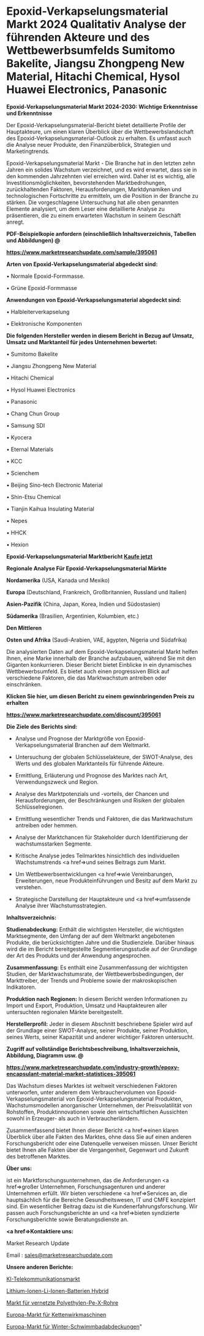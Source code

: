 # Epoxid-Verkapselungsmaterial Markt 2024 Qualitativ Analyse der führenden Akteure und des Wettbewerbsumfelds Sumitomo Bakelite, Jiangsu Zhongpeng New Material, Hitachi Chemical, Hysol Huawei Electronics, Panasonic

<strong>Epoxid-Verkapselungsmaterial Markt 2024-2030: Wichtige Erkenntnisse und Erkenntnisse</strong>

Der Epoxid-Verkapselungsmaterial-Bericht bietet detaillierte Profile der Hauptakteure, um einen klaren Überblick über die Wettbewerbslandschaft des Epoxid-Verkapselungsmaterial-Outlook zu erhalten. Es umfasst auch die Analyse neuer Produkte, den Finanzüberblick, Strategien und Marketingtrends.

Epoxid-Verkapselungsmaterial Markt - Die Branche hat in den letzten zehn Jahren ein solides Wachstum verzeichnet, und es wird erwartet, dass sie in den kommenden Jahrzehnten viel erreichen wird. Daher ist es wichtig, alle Investitionsmöglichkeiten, bevorstehenden Marktbedrohungen, zurückhaltenden Faktoren, Herausforderungen, Marktdynamiken und technologischen Fortschritte zu ermitteln, um die Position in der Branche zu stärken. Die vorgeschlagene Untersuchung hat alle oben genannten Elemente analysiert, um dem Leser eine detaillierte Analyse zu präsentieren, die zu einem erwarteten Wachstum in seinem Geschäft anregt.



<strong><b>PDF-Beispielkopie anfordern (einschließlich Inhaltsverzeichnis, Tabellen und Abbildungen) @ </b></strong>

<strong><a href=https://www.marketresearchupdate.com/sample/395061>

<strong>https://www.marketresearchupdate.com/sample/395061</u></a></strong></strong>



<strong>Arten von Epoxid-Verkapselungsmaterial abgedeckt sind:</strong>

• Normale Epoxid-Formmasse.

• Grüne Epoxid-Formmasse



<strong>Anwendungen von Epoxid-Verkapselungsmaterial abgedeckt sind:</strong>

• Halbleiterverkapselung

• Elektronische Komponenten



<strong>Die folgenden Hersteller werden in diesem Bericht in Bezug auf Umsatz, Umsatz und Marktanteil für jedes Unternehmen bewertet:</strong>

• Sumitomo Bakelite

• Jiangsu Zhongpeng New Material

• Hitachi Chemical

• Hysol Huawei Electronics

• Panasonic

• Chang Chun Group

• Samsung SDI

• Kyocera

• Eternal Materials

• KCC

• Scienchem

• Beijing Sino-tech Electronic Material

• Shin-Etsu Chemical

• Tianjin Kaihua Insulating Material

• Nepes

• HHCK

• Hexion



<strong>Epoxid-Verkapselungsmaterial Marktbericht <a href=https://www.marketresearchupdate.com/buynow/395061>Kaufe jetzt</a></strong>



<strong>Regionale Analyse Für Epoxid-Verkapselungsmaterial Märkte</strong>



<strong>Nordamerika</strong> (USA, Kanada und Mexiko)



<strong>Europa</strong> (Deutschland, Frankreich, Großbritannien, Russland und Italien)



<strong>Asien-Pazifik</strong> (China, Japan, Korea, Indien und Südostasien)



<strong>Südamerika</strong> (Brasilien, Argentinien, Kolumbien, etc.)



<strong>Den Mittleren</strong> 

<strong>Osten und Afrika</strong> (Saudi-Arabien, VAE, ägypten, Nigeria und Südafrika)

Die analysierten Daten auf dem Epoxid-Verkapselungsmaterial Markt helfen Ihnen, eine Marke innerhalb der Branche aufzubauen, während Sie mit den Giganten konkurrieren. Dieser Bericht bietet Einblicke in ein dynamisches Wettbewerbsumfeld. Es bietet auch einen progressiven Blick auf verschiedene Faktoren, die das Marktwachstum antreiben oder einschränken.



<strong>Klicken Sie hier, um diesen Bericht zu einem gewinnbringenden Preis zu erhalten
</strong>

<strong><a href=https://www.marketresearchupdate.com/discount/395061>https://www.marketresearchupdate.com/discount/395061</b></u></strong></a>



<strong>Die Ziele des Berichts sind:</strong>

- Analyse und Prognose der Marktgröße von Epoxid-Verkapselungsmaterial Branchen auf dem Weltmarkt.

- Untersuchung der globalen Schlüsselakteure, der SWOT-Analyse, des Werts und des globalen Marktanteils für führende Akteure.

- Ermittlung, Erläuterung und Prognose des Marktes nach Art, Verwendungszweck und Region.

- Analyse des Marktpotenzials und -vorteils, der Chancen und Herausforderungen, der Beschränkungen und Risiken der globalen Schlüsselregionen.

- Ermittlung wesentlicher Trends und Faktoren, die das Marktwachstum antreiben oder hemmen.

- Analyse der Marktchancen für Stakeholder durch Identifizierung der wachstumsstarken Segmente.

- Kritische Analyse jedes Teilmarktes hinsichtlich des individuellen Wachstumstrends <a href=>und</a> seines Beitrags zum Markt.

- Um Wettbewerbsentwicklungen <a href=>wie</a> Vereinbarungen, Erweiterungen, neue Produkteinführungen und Besitz auf dem Markt zu verstehen.

- Strategische Darstellung der Hauptakteure und <a href=>umfas</a>sende Analyse ihrer Wachstumsstrategien.



<strong>Inhaltsverzeichnis:</strong>



<strong>Studienabdeckung:</strong> Enthält die wichtigsten Hersteller, die wichtigsten Marktsegmente, den Umfang der auf dem Weltmarkt angebotenen Produkte, die berücksichtigten Jahre und die Studienziele. Darüber hinaus wird die im Bericht bereitgestellte Segmentierungsstudie auf der Grundlage der Art des Produkts und der Anwendung angesprochen.



<strong>Zusammenfassung:</strong> Es enthält eine Zusammenfassung der wichtigsten Studien, der Marktwachstumsrate, der Wettbewerbsbedingungen, der Markttreiber, der Trends und Probleme sowie der makroskopischen Indikatoren.



<strong>Produktion nach Regionen:</strong> In diesem Bericht werden Informationen zu Import und Export, Produktion, Umsatz und Hauptakteuren aller untersuchten regionalen Märkte bereitgestellt.



<strong>Herstellerprofil:</strong> Jeder in diesem Abschnitt beschriebene Spieler wird auf der Grundlage einer SWOT-Analyse, seiner Produkte, seiner Produktion, seines Werts, seiner Kapazität und anderer wichtiger Faktoren untersucht.



<strong><b>Zugriff auf vollständige Berichtsbeschreibung, Inhaltsverzeichnis, Abbildung, Diagramm usw. @ </b></strong>

<strong><a href=https://www.marketresearchupdate.com/industry-growth/epoxy-encapsulant-material-market-statistices-395061>https://www.marketresearchupdate.com/industry-growth/epoxy-encapsulant-material-market-statistices-395061</a></strong>

Das Wachstum dieses Marktes ist weltweit verschiedenen Faktoren unterworfen, unter anderem dem Verbrauchervolumen von Epoxid-Verkapselungsmaterial von Epoxid-Verkapselungsmaterial Produkten, Wachstumsmodellen anorganischer Unternehmen, der Preisvolatilität von Rohstoffen, Produktinnovationen sowie den wirtschaftlichen Aussichten sowohl in Erzeuger- als auch in Verbraucherländern.

Zusammenfassend bietet Ihnen dieser Bericht <a href=>einen</a> klaren Überblick über alle Fakten des Marktes, ohne dass Sie auf einen anderen Forschungsbericht oder eine Datenquelle verweisen müssen. Unser Bericht bietet Ihnen alle Fakten über die Vergangenheit, Gegenwart und Zukunft des betroffenen Marktes.



<strong>Über uns:</strong>

 ist ein Marktforschungsunternehmen, das die Anforderungen <a href=>großer</a> Unternehmen, Forschungsagenturen und anderer Unternehmen erfüllt. Wir bieten verschiedene <a href=>Services</a> an, die hauptsächlich für die Bereiche Gesundheitswesen, IT und CMFE konzipiert sind. Ein wesentlicher Beitrag dazu ist die Kundenerfahrungsforschung. Wir passen auch Forschungsberichte an und <a href=>bieten</a> syndizierte Forschungsberichte sowie Beratungsdienste an.



<strong><a href=>Kontaktiere uns:</a></strong>

Market Research Update

Email : sales@marketresearchupdate.com



<strong>Unsere anderen Berichte:</strong>

<a href=https://www.linkedin.com/pulse/ai-telecommunication-market-size-growth-set-surge>KI-Telekommunikationsmarkt</a>

<a href=https://www.linkedin.com/pulse/lithium-ion-li-ion-batteries-hybrid>Lithium-Ionen-Li-Ionen-Batterien Hybrid</a>

<a href=https://www.linkedin.com/pulse/crosslinked-polyethylene-pe-x-pipe-market-size>Markt für vernetzte Polyethylen-Pe-X-Rohre</a>

<a href=https://www.linkedin.com/pulse/europe-warp-knitting-machine-market-2023-demand-future>Europa-Markt für Kettenwirkmaschinen</a>

<a href=https://www.linkedin.com/pulse/europe-winter-swimming-pool-covers-market-trends>Europa-Markt für Winter-Schwimmbadabdeckungen</a>"
